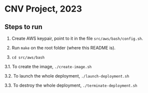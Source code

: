 # CNV Project, 2023

## Steps to run

1. Create AWS keypair, point to it in the file `src/aws/bash/config.sh`.

2. Run `make` on the root folder (where this README is).

3. `cd src/aws/bash`

3.1. To create the image, `./create-image.sh`

3.2. To launch the whole deployment, `./launch-deployment.sh`

3.3. To destroy the whole deployment, `./terminate-deployment.sh`
